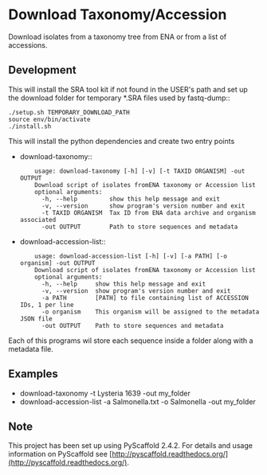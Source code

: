 

# Download Taxonomy/Accession



Download isolates from a taxonomy tree from ENA or from a list of accessions.

## Development
This will install the SRA tool kit if not found in the USER's path and set up<br>the download folder for temporary *.SRA files used by fastq-dump::

```
./setup.sh TEMPORARY_DOWNLOAD_PATH
source env/bin/activate
./install.sh
```

This will install the python dependencies and create two entry points
- download-taxonomy::
    ```
        usage: download-taxonomy [-h] [-v] [-t TAXID ORGANISM] -out OUTPUT
        Download script of isolates fromENA taxonomy or Accession list
        optional arguments:
          -h, --help         show this help message and exit
          -v, --version      show program's version number and exit
          -t TAXID ORGANISM  Tax ID from ENA data archive and organism associated
          -out OUTPUT        Path to store sequences and metadata
  ```

- download-accession-list::
    ```
        usage: download-accession-list [-h] [-v] [-a PATH] [-o organism] -out OUTPUT
        Download script of isolates fromENA taxonomy or Accession list
        optional arguments:
          -h, --help     show this help message and exit
          -v, --version  show program's version number and exit
          -a PATH        [PATH] to file containing list of ACCESSION IDs, 1 per line
          -o organism    This organism will be assigned to the metadata JSON file
          -out OUTPUT    Path to store sequences and metadata
  ```

Each of this programs wil store each sequence inside a folder along with a metadata file.

## Examples
- download-taxonomy -t Lysteria 1639 -out my_folder
- download-accession-list -a Salmonella.txt -o Salmonella -out my_folder

## Note
This project has been set up using PyScaffold 2.4.2. For details and usage<br>information on PyScaffold see [http://pyscaffold.readthedocs.org/](http://pyscaffold.readthedocs.org/).
